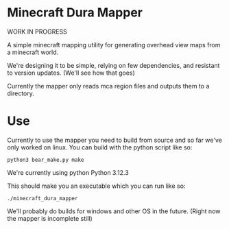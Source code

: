 # Minecraft Dura Mapper

WORK IN PROGRESS

A simple minecraft mapping utility for generating overhead view maps from a minecraft world.

We're designing it to be simple, relying on few dependencies, and resistant to version updates. (We'll see how that goes)

Currently the mapper only reads mca region files and outputs them to a directory.



# Use
Currently to use the mapper you need to build from source and so far we've only worked on linux. You can build with the python script like so:

```
python3 bear_make.py make
```
We're currently using python Python 3.12.3

This should make you an executable which you can run like so:
```
./minecraft_dura_mapper
```

We'll probably do builds for windows and other OS in the future. (Right now the mapper is incomplete still)



